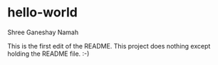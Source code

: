 # hello-world
Shree Ganeshay Namah

This is the first edit of the README. This project does nothing except holding the README file. :-) 
